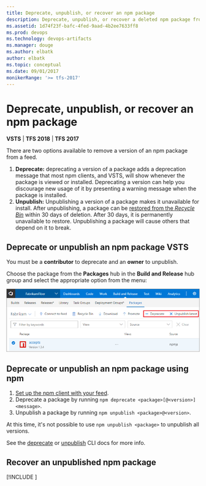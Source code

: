```yaml
---
title: Deprecate, unpublish, or recover an npm package
description: Deprecate, unpublish, or recover a deleted npm package from Visual Studio Team Services (VSTS) or Team Foundation Server (TFS)
ms.assetid: 1d74f23f-bafc-4fed-9aad-4b2ee7633ff8
ms.prod: devops
ms.technology: devops-artifacts
ms.manager: douge
ms.author: elbatk
author: elbatk
ms.topic: conceptual
ms.date: 09/01/2017
monikerRange: '>= tfs-2017'
---
```


# Deprecate, unpublish, or recover an npm package

**VSTS** | **TFS 2018** | **TFS 2017**

There are two options available to remove a version of an npm package from a feed.

1. **Deprecate:** deprecating a version of a package adds a deprecation message that most npm clients, and VSTS, will show whenever the package is viewed or installed. 
Deprecating a version can help you discourage new usage of it by presenting a warning message when the package is installed.
2. **Unpublish:** Unpublishing a version of a package makes it unavailable for install. After unpublishing, a package can be [restored from the _Recycle Bin_](#recover-an-unpublished-npm-package) within 30 days of deletion. After 30 days, it is permanently unavailable to restore. Unpublishing a package will cause others that depend on it to break.

## Deprecate or unpublish an npm package VSTS

You must be a **contributor** to deprecate and an **owner** to unpublish.

Choose the package from the **Packages** hub in the **Build and Release** hub group and select the appropriate option from the menu:

![Unpublish npm package Visual Studio Team Services](../_img/delete/deprecate-unpublish-npm-package.png)

## Deprecate or unpublish an npm package using npm
1. [Set up the npm client with your feed](npmrc.md).
2. Deprecate a package by running `npm deprecate <package>[@<version>] <message>`.
3. Unpublish a package by running `npm unpublish <package>@<version>`. 

At this time, it's not possible to use `npm unpublish <package>` to unpublish all versions.

See the [deprecate](https://docs.npmjs.com/cli/deprecate) or [unpublish](https://docs.npmjs.com/cli/unpublish) CLI docs for more info.

## Recover an unpublished npm package

[!INCLUDE [](../_shared/recover-deleted-package.md)]


